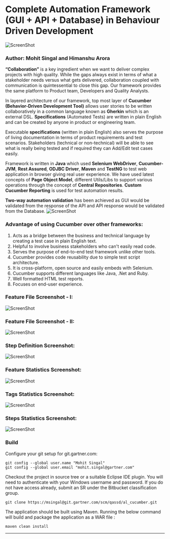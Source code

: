 # Complete Automation Framework (GUI + API + Database) in Behaviour Driven Development  
![ScreenShot](https://git.gartner.com/projects/QASSD/repos/al_cucumber/browse/AL/images/Cucumber_Image.jpeg?at=5c191db103a8dab757a03fc326097fc4150909fd&raw)

### Author: Mohit Singal and Himanshu Arora
**“Collaboration”** is a key ingredient when we want to deliver complex projects with high quality. While the gaps always exist in terms of what a stakeholder needs versus what gets delivered, collaboration coupled with communication is quintessential to close this gap. Our framework provides the same platform to Product team, Developers and Quality Analysts.

In layered architecture of our framework, top most layer of **Cucumber (Behavior-Driven Development Tool)** allows user stories to be written collaboratively in a common language known as **Gherkin** which is an external DSL. **Specifications** (Automated Tests) are written in plain English and can be created by anyone in product or engineering team.

Executable **specifications** (written in plain English) also serves the purpose of living documentation in terms of product requirements and test scenarios. Stakeholders (technical or non-technical) will be able to see what is really being tested and if required they can Add/Edit test cases easily.

Framework is written in **Java** which used **Selenium WebDriver**, **Cucumber-JVM**, **Rest Assured**, **ODJBC Driver**, **Maven** and **TestNG** to test web application in browser giving real user experience. We have used latest concepts of **Page Object Model**, different Utils/Libs to support various operations through the concept of **Central Repositories**. **Custom Cucumber Reporting** is used for test automation results.  

**Two-way automation validation** has been achieved as GUI would be validated from the response of the API and API response would be validated from the Database. 
![ScreenShot](https://git.gartner.com/projects/QASSD/repos/al_cucumber/browse/AL/images/Screenshot_6.jpg?at=d03398d0e1822e5677bf89a80be5057b324f0930&raw)


### Advantage of using Cucumber over other frameworks:

1.	Acts as a bridge between the business and technical language by creating a test case in plain English text. <br />
2.	Helpful to involve business stakeholders who can't easily read code. <br />
3.	Serves the purpose of end-to-end test framework unlike other tools. <br />
4.	Cucumber provides code reusability due to simple test script architecture. <br />
5.	It is cross-platform, open source and easily embeds with Selenium. <br />
6.	Cucumber supports different languages like Java, .Net and Ruby. <br />
7.	Well formatted HTML test reports. <br />
8.	Focuses on end-user experience. <br />

### Feature File Screenshot - I:
![ScreenShot](https://git.gartner.com/projects/QASSD/repos/al_cucumber/browse/AL/images/Screenshot_7.jpg?at=6717cfcf1fa57ecf5857c75b9c6d27bd0dbba242&raw)


### Feature File Screenshot - II:
![ScreenShot](https://git.gartner.com/projects/QASSD/repos/al_cucumber/browse/AL/images/Screenshot_4.jpg?at=6717cfcf1fa57ecf5857c75b9c6d27bd0dbba242&raw)


### Step Definition Screenshot:
![ScreenShot](https://git.gartner.com/projects/QASSD/repos/al_cucumber/browse/images/Screenshot_5.jpg?at=68f5e58221a3d4f9861013d89ecc023bec571c0a&raw)


### Feature Statistics Screenshot:
![ScreenShot](https://git.gartner.com/projects/QASSD/repos/al_cucumber/browse/images/Screenshot_1.jpg?at=68f5e58221a3d4f9861013d89ecc023bec571c0a&raw)


### Tags Statistics Screenshot:
![ScreenShot](https://git.gartner.com/projects/QASSD/repos/al_cucumber/browse/images/Screenshot_2.jpg?at=68f5e58221a3d4f9861013d89ecc023bec571c0a&raw)


### Steps Statistics Screenshot:
![ScreenShot](https://git.gartner.com/projects/QASSD/repos/al_cucumber/browse/images/Screenshot_3.jpg?at=68f5e58221a3d4f9861013d89ecc023bec571c0a&raw)


### Build
Configure your git setup for git.gartner.com: 

```
git config --global user.name "Mohit Singal"  
git config --global user.email "mohit.singal@gartner.com"  
```

Checkout the project in source tree or a suitable Eclipse IDE plugin. You will need to authenticate with your Windows username and password. If you do not have access already, submit an SR under the Bitbucket classification group.

```
git clone https://msingal@git.gartner.com/scm/qassd/al_cucumber.git
```

The application should be built using Maven. Running the below command will build and package the application as a WAR file :

```
maven clean install
```


*******************


